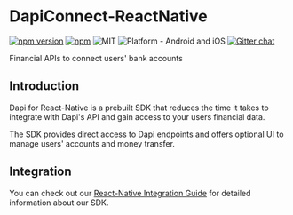 # DapiConnect-ReactNative

[![npm version](https://badge.fury.io/js/dapiconnect-reactnative.svg)](https://badge.fury.io/js/dapiconnect-reactnative)
[![npm](https://img.shields.io/npm/dt/dapiconnect-reactnative.svg)](https://npmcharts.com/compare/dapiconnect-reactnative?minimal=true)
![MIT](https://img.shields.io/dub/l/vibe-d.svg)
![Platform - Android and iOS](https://img.shields.io/badge/platform-Android%20%7C%20iOS-yellow.svg)
[![Gitter chat](https://badges.gitter.im/Join%20Chat.svg)](https://gitter.im/dapiconnect-reactnative/Lobby)

Financial APIs to connect users' bank accounts

## Introduction

Dapi for React-Native is a prebuilt SDK that reduces the time it takes to integrate with Dapi's API and gain access to your users financial data.

The SDK provides direct access to Dapi endpoints and offers optional UI to manage users' accounts and money transfer.

## Integration

You can check out our [React-Native Integration Guide](https://dapi-api.readme.io/docs/how-to-integrate-with-reactnative-sdk) for detailed information about our SDK.